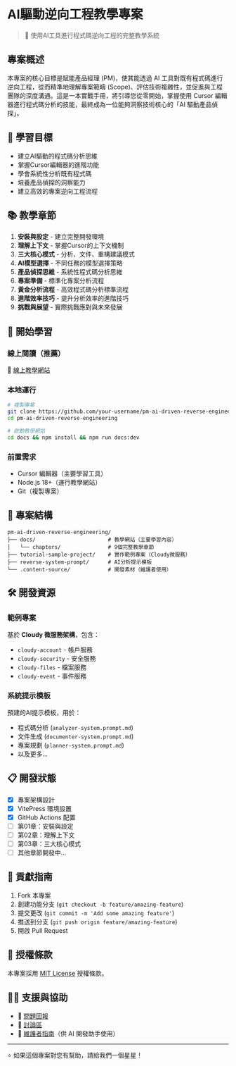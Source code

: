 # AI驅動逆向工程教學專案

> 🤖 使用AI工具進行程式碼逆向工程的完整教學系統

## 專案概述

本專案的核心目標是賦能產品經理 (PM)，使其能透過 AI 工具對既有程式碼進行逆向工程，從而精準地理解專案範疇 (Scope)、評估技術複雜性，並促進與工程團隊的深度溝通。這是一本實戰手冊，將引導您從零開始，掌握使用 Cursor 編輯器進行程式碼分析的技能，最終成為一位能夠洞察技術核心的「AI 驅動產品偵探」。

## 🎯 學習目標

- 建立AI驅動的程式碼分析思維
- 掌握Cursor編輯器的進階功能  
- 學會系統性分析既有程式碼
- 培養產品偵探的洞察能力
- 建立高效的專案逆向工程流程

## 📚 教學章節

1. **安裝與設定** - 建立完整開發環境
2. **理解上下文** - 掌握Cursor的上下文機制
3. **三大核心模式** - 分析、文件、重構建議模式
4. **AI模型選擇** - 不同任務的模型選擇策略
5. **產品偵探思維** - 系統性程式碼分析思維
6. **專案準備** - 標準化專案分析流程
7. **黃金分析流程** - 高效程式碼分析標準流程
8. **進階效率技巧** - 提升分析效率的進階技巧
9. **挑戰與展望** - 實際挑戰應對與未來發展

## 🚀 開始學習

### 線上閱讀（推薦）
📖 [線上教學網站](https://your-username.github.io/pm-ai-driven-reverse-engineering)

### 本地運行
```bash
# 複製專案
git clone https://github.com/your-username/pm-ai-driven-reverse-engineering.git
cd pm-ai-driven-reverse-engineering

# 啟動教學網站
cd docs && npm install && npm run docs:dev
```

### 前置需求
- Cursor 編輯器（主要學習工具）
- Node.js 18+（運行教學網站）
- Git（複製專案）

## 📁 專案結構

```
pm-ai-driven-reverse-engineering/
├── docs/                       # 教學網站（主要學習內容）
│   └── chapters/               # 9個完整教學章節
├── tutorial-sample-project/    # 實作範例專案（Cloudy微服務）
├── reverse-system-prompt/      # AI分析提示模板
└── .content-source/            # 開發素材（維護者使用）
```

## 🛠️ 開發資源

### 範例專案
基於 **Cloudy 微服務架構**，包含：
- `cloudy-account` - 帳戶服務
- `cloudy-security` - 安全服務  
- `cloudy-files` - 檔案服務
- `cloudy-event` - 事件服務

### 系統提示模板
預建的AI提示模板，用於：
- 程式碼分析 (`analyzer-system.prompt.md`)
- 文件生成 (`documenter-system.prompt.md`)
- 專案規劃 (`planner-system.prompt.md`)
- 以及更多...

## 📋 開發狀態

- [x] 專案架構設計
- [x] VitePress 環境設置
- [x] GitHub Actions 配置
- [ ] 第01章：安裝與設定
- [ ] 第02章：理解上下文
- [ ] 第03章：三大核心模式
- [ ] 其他章節開發中...

## 🤝 貢獻指南

1. Fork 本專案
2. 創建功能分支 (`git checkout -b feature/amazing-feature`)
3. 提交更改 (`git commit -m 'Add some amazing feature'`)
4. 推送到分支 (`git push origin feature/amazing-feature`)
5. 開啟 Pull Request

## 📄 授權條款

本專案採用 [MIT License](LICENSE) 授權條款。

## 🙋‍♂️ 支援與協助

- 🐛 [問題回報](https://github.com/your-username/pm-ai-driven-reverse-engineering/issues)
- 💬 [討論區](https://github.com/your-username/pm-ai-driven-reverse-engineering/discussions)
- 📖 [維護者指南](CLAUDE.md)（供 AI 開發助手使用）

---

⭐ 如果這個專案對您有幫助，請給我們一個星星！
